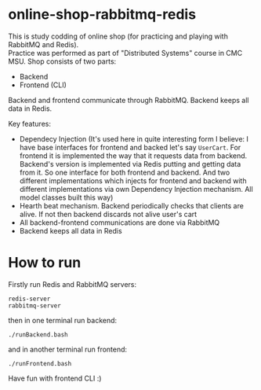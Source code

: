 # online-shop-rabbitmq-redis

This is study codding of online shop (for practicing and playing with RabbitMQ and Redis).  
Practice was performed as part of "Distributed Systems" course in CMC MSU.
Shop consists of two parts:
* Backend
* Frontend (CLI)

Backend and frontend communicate through RabbitMQ. Backend keeps all data in Redis.

Key features:
* Dependecy Injection (It's used here in quite interesting form I believe: I have base interfaces 
for frontend and backed let's say `UserCart`. For frontend it is implemented the way that it 
requests data from backend. Backend's version is implemented via Redis putting and getting data from it. 
So one interface for both frontend and backend. And two different implementations which injects for 
frontend and backend with different implementations via own Dependency Injection mechanism. 
All model classes built this way)
* Hearth beat mechanism. Backend periodically checks that clients are alive. If not then backend 
discards not alive user's cart
* All backend-frontend communications are done via RabbitMQ
* Backend keeps all data in Redis

# How to run

Firstly run Redis and RabbitMQ servers:
```
redis-server
rabbitmq-server
```
then in one terminal run backend:
```
./runBackend.bash
```
and in another terminal run frontend:
```
./runFrontend.bash
```
Have fun with frontend CLI :)
